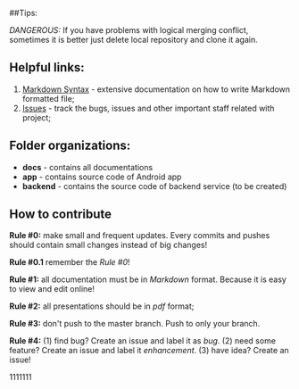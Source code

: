##Tips:

*DANGEROUS:* If you have problems with logical merging conflict, sometimes it is better just delete local repository and clone it again.

## Helpful links:

 1. [Markdown Syntax][2] - extensive documentation on how to write Markdown formatted file;
 2. [Issues][1] - track the bugs, issues and other important staff related with project;

## Folder organizations:
 - **docs** - contains all documentations
 - **app** - contains source code of Android app
 - **backend** - contains the source code of backend service (to be created)

## How to contribute
**Rule #0:** make small and frequent updates. Every commits and pushes should contain small changes instead of big changes!

**Rule #0.1** remember the *Rule #0*!

**Rule #1:** all documentation must be in *Markdown* format. Because it is easy to view and edit online!

**Rule #2:** all presentations should be in *pdf* format;

**Rule #3:** don't push to the master branch. Push to only your branch.

**Rule #4:** (1) find bug? Create an issue and label it as *bug*. (2) need some feature? Create an issue and label it *enhancement*. (3) have idea? Create an issue!

  [1]: https://github.com/antisocial-cs673/antisocial-android-app/issues "Issues"
[2]:http://daringfireball.net/projects/markdown/syntax



1111111
